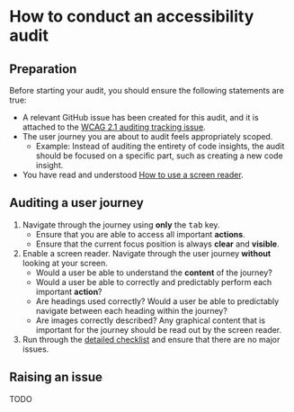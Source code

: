 # How to conduct an accessibility audit

## Preparation

Before starting your audit, you should ensure the following statements are true:

- A relevant GitHub issue has been created for this audit, and it is attached to the [WCAG 2.1 auditing tracking issue](https://github.com/sourcegraph/sourcegraph/issues/31475).
- The user journey you are about to audit feels appropriately scoped.
  - Example: Instead of auditing the entirety of code insights, the audit should be focused on a specific part, such as creating a new code insight.
- You have read and understood [How to use a screen reader](how-to-screen-reader.md).


## Auditing a user journey

1. Navigate through the journey using **only** the <kbd>tab</kbd> key.
    - Ensure that you are able to access all important **actions**.
    - Ensure that the current focus position is always **clear** and **visible**.
2. Enable a screen reader. Navigate through the user journey **without** looking at your screen.
    - Would a user be able to understand the **content** of the journey?
    - Would a user be able to correctly and predictably perform each important **action**?
    - Are headings used correctly? Would a user be able to predictably navigate between each heading within the journey?
    - Are images correctly described? Any graphical content that is important for the journey should be read out by the screen reader.
3. Run through the [detailed checklist](#detailed-checklist) and ensure that there are no major issues.

## Raising an issue

TODO
